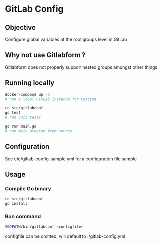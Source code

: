 # GitLab Config

## Objective

Configure global variables at the root groups level in GitLab

## Why not use Gitlabform ?

Gitlabform does not properly support nested groups amongst other things

## Running locally

```bash
docker-compose up -d
# run a local GitLab instance for testing

cd src/gitlabconf
go test
# run unit tests

go run main.go
# run main program from source
```

## Configuration

See etc/gitlab-config-sample.yml for a configuration file sample

## Usage

### Compile Go binary

```bash
cd src/gitlabconf
go install
```

### Run command

```bash
$GOPATH/bin/gitlabconf <configfile>
```

configfile can be omitted, will default to ./gitlab-config.yml
